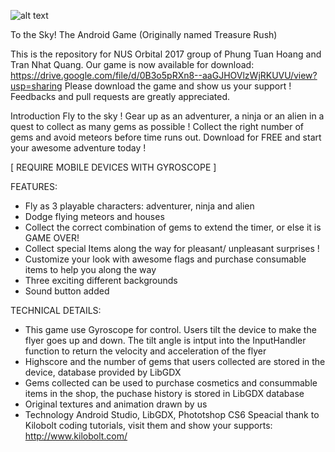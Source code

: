 ![alt text](https://i.imgur.com/WH1TjPE.png)

To the Sky! The Android Game (Originally named Treasure Rush)

This is the repository for NUS Orbital 2017 group of Phung Tuan Hoang and Tran Nhat Quang. Our game is now available for download: https://drive.google.com/file/d/0B3o5pRXn8--aaGJHOVlzWjRKUVU/view?usp=sharing Please download the game and show us your support ! Feedbacks and pull requests are greatly appreciated.

Introduction
Fly to the sky ! Gear up as an adventurer, a ninja or an alien in a quest to collect as many gems as possible ! Collect the right number of gems and avoid meteors before time runs out. Download for FREE and start your awesome adventure today !

[ REQUIRE MOBILE DEVICES WITH GYROSCOPE ]

FEATURES:

- Fly as 3 playable characters: adventurer, ninja and alien
- Dodge flying meteors and houses
- Collect the correct combination of gems to extend the timer, or else it is GAME OVER!
- Collect special Items along the way for pleasant/ unpleasant surprises !
- Customize your look with awesome flags and purchase consumable items to help you along the way
- Three exciting different backgrounds
- Sound button added

TECHNICAL DETAILS:
- This game use Gyroscope for control. Users tilt the device to make the flyer goes up and down. The tilt angle is intput into the InputHandler function to return the velocity and acceleration of the flyer
- Highscore and the number of gems that users collected are stored in the device, database provided by LibGDX
- Gems collected can be used to purchase cosmetics and consummable items in the shop, the puchase history is stored in LibGDX database
- Original textures and animation drawn by us
- Technology Android Studio, LibGDX, Phototshop CS6 Speacial thank to Kilobolt coding tutorials, visit them and show your supports: http://www.kilobolt.com/
